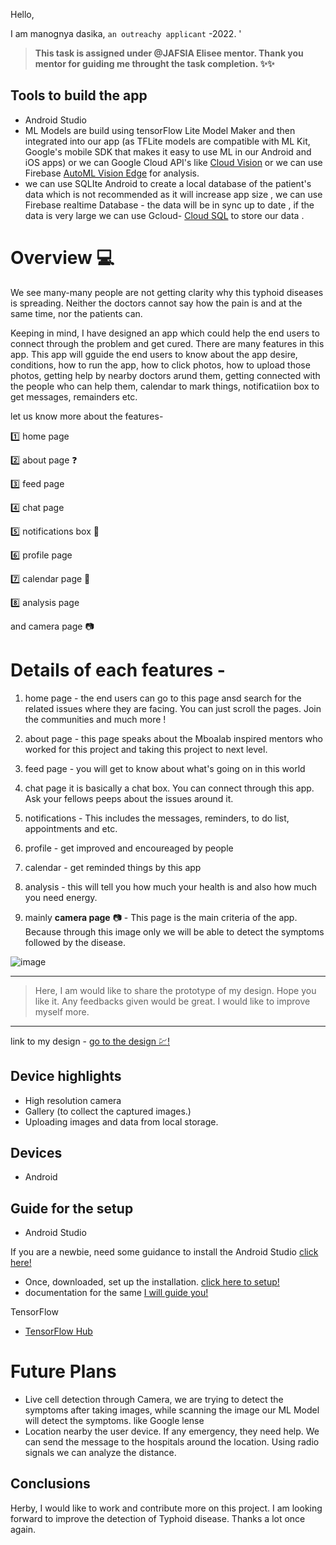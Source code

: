 Hello,

I am manognya dasika, `an outreachy applicant` -2022. '

> **This task is assigned under @JAFSIA Elisee mentor. Thank you mentor for guiding me throught the task completion. ✨✨**


Tools to build the app
----
- Android Studio 
- ML Models are build using tensorFlow Lite Model Maker and then integrated into our app (as TFLite models are compatible with ML Kit, Google's mobile SDK that makes it easy to use ML in our Android and iOS apps) or we can Google Cloud API's like [Cloud Vision](https://cloud.google.com/vision/) or we can use  Firebase [AutoML Vision Edge](https://firebase.google.com/docs/ml/automl-image-labeling) for analysis.
- we can use SQLIte Android to create a local database of the patient's data which is not recommended as it will increase app size , we can use Firebase realtime Database - the data will be in sync up to date , if the data is very large we can use Gcloud- [Cloud SQL](https://cloud.google.com/sql) to store our data .

Overview 💻
=================================================================================================
We see many-many people are not getting clarity why this typhoid diseases is spreading. Neither the doctors cannot say how the pain is and at the same time, nor the patients can.



Keeping in mind, I have designed an app which could help the end users to connect through the problem and get cured. There are many features in this app. This app will gguide the end users to know about the app desire, conditions, how to run the app, how to click photos, how to upload those photos, getting help by nearby doctors arund them, getting connected with the people who can help them, calendar to mark things, notificatiion box to get messages, remainders etc.




let us know more about the features-

1️⃣ home page

2️⃣ about page ❓

3️⃣ feed page

4️⃣ chat page

5️⃣ notifications box 🔔

6️⃣ profile page

7️⃣ calendar page 📅

8️⃣ analysis page

and camera page 📷

# Details of each features -

1. home page -
the end users can go to this page ansd search for the related issues where they are facing. You can just scroll the pages. Join the communities and much more !

2. about page -
this page speaks about the Mboalab inspired mentors who worked for this project and taking this project to next level.

3. feed page -
you will get to know about what's going on in this world

4. chat page
it is basically a chat box. You can connect through this app. Ask your fellows peeps about the issues around it.

5. notifications -
This includes the messages, reminders, to do list, appointments and etc.

6. profile -
get improved and encoureaged by people

7. calendar -
get reminded things by this app

8. analysis -
this will tell you how much your health is and also how much you need energy. 

9. mainly **camera page** 📷 - This page is the main criteria of the app. Because through this image only we will be able to detect the symptoms followed by the disease.

![image](https://user-images.githubusercontent.com/77045147/164713959-95d15daf-fcc7-4862-b78e-f2c38c4f5082.png)

------------------------------------------------------------------------------------------------------------

> Here, I am would like to share the prototype of my design. Hope you like it. Any feedbacks given would be great. I would like to improve myself more. 

------------------------------------------------------------------------------------------------------------
link to my design - [go to the design 💹!](https://www.figma.com/proto/wOwgNHSXp79SlvTifTneYb/mboalab?node-id=0%3A1502&scaling=min-zoom&page-id=0%3A1&starting-point-node-id=0%3A1502)

Device highlights
------
- High resolution camera
- Gallery (to collect the captured images.)
- Uploading images and data from local storage.

Devices
----
- Android

Guide for the setup
------

- Android Studio

If you are a newbie, need some guidance to install the Android Studio [click here!](https://www.youtube.com/watch?v=0zx_eFyHRU0) 

- Once, downloaded, set up the installation. [click here to setup!](https://www.youtube.com/watch?v=SQTwtawsdeU)
- documentation for the same [I will guide you!](https://stackoverflow.com/questions/27570516/how-to-open-an-existing-project-in-android-studio)

TensorFlow  
- [TensorFlow Hub](https://tfhub.dev/ml-kit/collections/image-classification/1)


# Future Plans
- Live cell detection through Camera, we are trying to detect the symptoms after taking images, while scanning the image our ML Model will detect the symptoms. like Google lense 
- Location nearby the user device. If any emergency, they need help. We can send the message to the hospitals around the location. Using radio signals we can analyze the distance. 

Conclusions
----

Herby, I would like to work and contribute more on this project. I am looking forward to improve the detection of Typhoid disease. Thanks a lot once again.
